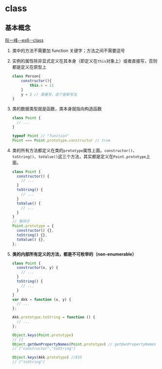 # class

## 基本概念

[阮一峰--es6--class](https://6e9de850.wiz06.com/wapp/pages/view/share/s/1KDuxg3NQx7G22jsfI2P8GS72dfsZA1YiQv92bFP1c2cdcK9)

1. 类中的方法不需要加 function 关键字；方法之间不需要逗号

2. 实例的属性除非显式定义在其本身（即定义在`this`对象上）或者直接写，否则都是定义在原型上

   ```js
   class Person{
       constructor(){
           this.x = 11
       }
       y = 2 // 直接写，这个是新写法
   }
   ```

   

3. 类的数据类型就是函数，类本身就指向构造函数

   ```js
   class Point {
     // ...
   }
   
   typeof Point // "function"
   Point === Point.prototype.constructor // true
   ```

4. 类的所有方法都定义在类的`prototype`属性上面。`constructor()`、`toString()`、`toValue()`这三个方法，其实都是定义在`Point.prototype`上面。

   ```js
   class Point {
     constructor() {
       // ...
     }
     toString() {
       // ...
     }
     toValue() {
       // ...
     }
   }
   // 等同于
   Point.prototype = {
     constructor() {},
     toString() {},
     toValue() {},
   };
   ```

5. **类的内部所有定义的方法，都是不可枚举的（non-enumerable）**

   ```js
   class Point {
     constructor(x, y) {
       // ...
     }
     toString() {
       // ...
     }
   }
   var Akk = function (x, y) {
     // ...
   };
   
   Akk.prototype.toString = function () {
     // ...
   };
   
   Object.keys(Point.prototype)
   // []
   Object.getOwnPropertyNames(Point.prototype) // getOwnPropertyNames 可以获取类中属性
   // ["constructor","toString"]
   
   Object.keys(Akk.prototype) //ES5
   // ["toString"]
   ```